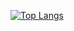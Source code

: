 
[![Top Langs](https://github-readme-stats.vercel.app/api/top-langs/?username=teighlorz&layout=donut&theme=tokyonight)](https://github.com/anuraghazra/github-readme-stats)
